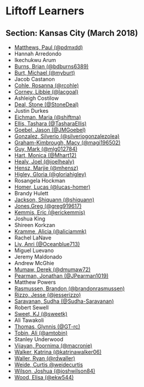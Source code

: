 # Liftoff Learners

## Section: Kansas City (March 2018)

- [Matthews, Paul (@pdmxdd)](https://github.com/pdmxdd/liftoff-assignments)
- Hannah Arredondo
- Ikechukwu Arum
- [Burns, Brian (@bdburns6389)](https://github.com/bdburns6389/liftoff-assignments)
- [Burt, Michael (@myburt)](https://github.com/myburt/liftoff-assignments)
- Jacob Castanon
- [Cohle, Rosanna (@rcohle)](https://github.com/rcohle/liftoff-assignments)
- [Corney, Libbie (@lacgoal)](https://github.com/lacgoal/liftoff-assignments)
- Ashleigh Costilow
- [Deal, Stone (@StoneDeal)](https://github.com/StoneDeal/liftoff-assignments)
- Justin Durkes
- [Eichman, Maria (@shiftma)](https://github.com/shiftma/liftoff-assignments)
- [Ellis, Tashara (@TasharaEllis)](https://github.com/TasharaEllis/liftoff-assignments)
- [Goebel, Jason (@JMGoebel)](https://github.com/JMGoebel/liftoff-assignments)
- [Gonzalez, Silverio (@silveriogonzalezolea)](https://github.com/silveriogonzalezolea/liftoff-assignments)
- [Graham-Kimbrough, Macy (@magi196502)](https://github.com/magi196502/liftoff-assignments)
- [Guy, Mark (@mlg012784)](https://github.com/mlg012784/liftoff-assignments)
- [Hart, Monica (@Mhart12)](https://github.com/Mhart12/liftoff-assignments)
- [Healy, Joel (@joelhealy)](https://github.com/joelhealy/liftoff-assignments)
- [Hensz, Marjie (@mhensz)](https://github.com/mhensz/liftoff-assignments)
- [Higley, Gloria (@gloriahigley)](https://github.com/gloriahigley/liftoff-assignments)
- Rosangela Hockman
- [Homer, Lucas (@lucas-homer)](https://github.com/lucas-homer/liftoff-assignments)
- Brandy Hulett
- [Jackson, Shiquann (@shiquann)](https://github.com/shiquann/liftoff-assignments.git)
- [Jones,Greg (@greg919617)](https://github.com/Greg919617/liftoff-assignments)
- [Kemmis, Eric (@erickemmis)](https://github.com/erickemmis/liftoff-assignments)
- Joshua King
- Shireen Korkzan
- [Kramme, Alicia (@aliciammk)](https://github.com/aliciammk/liftoff-assignments)
- Rachel LaNave
- [Liy, Anri (@Oceanblue713)](https://github.com/Oceanblue713/liftoff-assignments)
- Miguel Luevano
- Jeremy Maldonado
- Andrew McGhie
- [Mumaw, Derek (@dmumaw72)](https://github.com/dmumaw72/liftoff-assignments)
- [Pearman, Jonathan (@JPearman1019)](https://github.com/JPearman1019/liftoff-assignments)
- Matthew Powers
- [Rasmussen, Brandon (@brandonrasmussen)](https://github.com/brandonrasmussen/liftoff-assignments)
- [Rizzo, Jesse (@jesserizzo)](https://github.com/jesserizzo/liftoff-assignments)
- [Saravanan, Sudha (@Sudha-Saravanan)](https://github.com/Sudha-Saravanan/liftoff-assignments.git)
- Robert Sewell
- [Sweet, KJ (@sweetk)](https://github.com/sweetk/liftoff-assignments)
- Ali Tawakoli
- [Thomas, Glynnis (@GT-rc)](https://github.com/GT-rc/liftoff-assignments)
- [Tobin, Ali (@amtobin)](https://www.github.com/amtobin/liftoff-assignments)
- Stanley Underwood
- [Vijayan, Poornima (@macronie)](https://github.com/macronie/liftoff-assignments)
- [Walker, Katrina (@katrinawalker06)](https://github.com/katrinawalker06/liftoff-assignments)
- [Waller, Ryan (@rdwaller)](https://github.com/rdwaller/liftoff-assignments)
- [Weide, Curtis @weidecurtis](https://www.github.com/weidecurtis/liftoff-assignments)
- [Wilson, Joshua (@joshwilson84)](https://github.com/joshwilson84/liftoff-assignments)
- [Wood, Elisa (@ekw544)](https://github.com/ekw544/liftoff-assignments)

